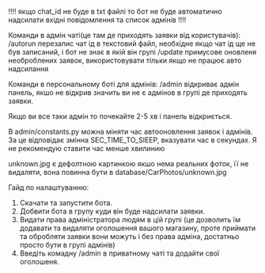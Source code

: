 !!!! якщо chat_id не буде в txt файлі то бот не буде автоматично надсилати вхідні повідомлення та список адмінів !!!!

Команди в адмін чаті(це там де приходять заявки від користувачів):
/autorun перезапис чат ід в текстовий файл, необхідне якщо чат ід ще не був записаний, і бот не знає в якій він групі
/update примусове оновленя необроблених заявок, використовувати тільки якщо не працює авто надсилання

Команди в персональному боті для адмінів:
/admin відкриває адмін панель, якшо не відкрив значить ви не є адмінов в групі  де приходять заявки.

Якщо ви все таки адмін то почекайте 2-5 хв і панель відкриється. 

В admin/constants.py можна міняти час автооновлення заявок і адмінів. За це відповідає змінна SEC_TIME_TO_SlEEP, вказувати час в секундах. 
Я не рекомендую ставити час менше хвилинию

unknown.jpg є дефолтною картинкою якшо нема реальних фоток, її не видаляти, вона повинна бути в database/CarPhotos/unknown.jpg

Гайд по налаштуванню:
1. Скачати та запустити бота.
2. Добвити бота в групу куди він буде надсилати заявки.
3. Видати права адміністратора людям в цій групі (це дозволить їм  додавати та видаляти оголошення вашого магазину, проте приймати та обробляти заявки вони можуть і без права адміна, достатньо просто бути в групі адмінів)
4. Введіть комадну /admin в приватному чаті та додайти свої оголошеня.
   
